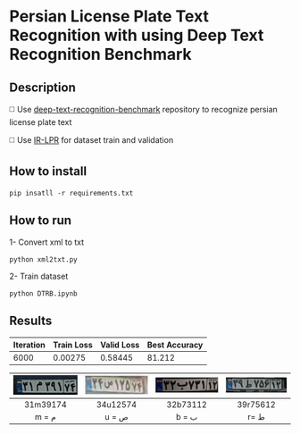 # Persian License Plate Text Recognition with using Deep Text Recognition Benchmark

## Description

◻️ Use [deep-text-recognition-benchmark]([(https://github.com/clovaai/deep-text-recognition-benchmark)https://github.com/clovaai/deep-text-recognition-benchmark])
repository  to recognize persian license plate text

◻️ Use [IR-LPR]([(https://github.com/mut-deep/IR-LPR)https://github.com/mut-deep/IR-LPR]) for dataset train and validation 

## How to install
```
pip insatll -r requirements.txt
```

## How to run
1- Convert xml to txt
```
python xml2txt.py
```
2- Train dataset 
```
python DTRB.ipynb
```

## Results

| Iteration       |  Train Loss     | Valid Loss      | Best Accuracy  |
| -------         | ---             | ---             |---             |
| 6000            |    0.00275      | 0.58445         | 81.212         |





| <img src="Demo/image(50).jpg" width="360"> | <img src="Demo/image(53).jpg" width="360"> |<img src="Demo/image(68).jpg" width="360"> |<img src="Demo/image(64).jpg" width="360"> |
| :-------------------:                    | :-----------------------: | :-------------:                   | :---------------:                            |
|  31m39174                               |   34u12574             |   32b73112            |  39r75612                      |
|  m =  م                                  |   u = ص              |   b = ب               |  r=  ط                         |
